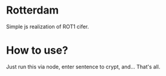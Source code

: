 # Rotterdam
Simple js realization of ROT1 cifer.

How to use?
======
Just run this via node, enter sentence to crypt, and... That's all.


